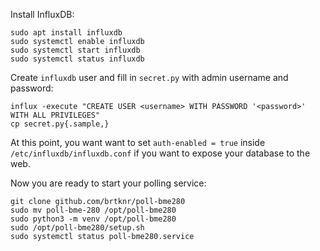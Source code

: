 Install InfluxDB:

	sudo apt install influxdb
	sudo systemctl enable influxdb
	sudo systemctl start influxdb
	sudo systemctl status influxdb

Create `influxdb` user and fill in `secret.py` with admin username and password:

	influx -execute "CREATE USER <username> WITH PASSWORD '<password>' WITH ALL PRIVILEGES"
	cp secret.py{.sample,}

At this point, you want want to set `auth-enabled = true` inside
`/etc/influxdb/influxdb.conf` if you want to expose your database to the web.

Now you are ready to start your polling service:

	git clone github.com/brtknr/poll-bme280
	sudo mv poll-bme-280 /opt/poll-bme280
	sudo python3 -m venv /opt/poll-bme280
	sudo /opt/poll-bme280/setup.sh
	sudo systemctl status poll-bme280.service
